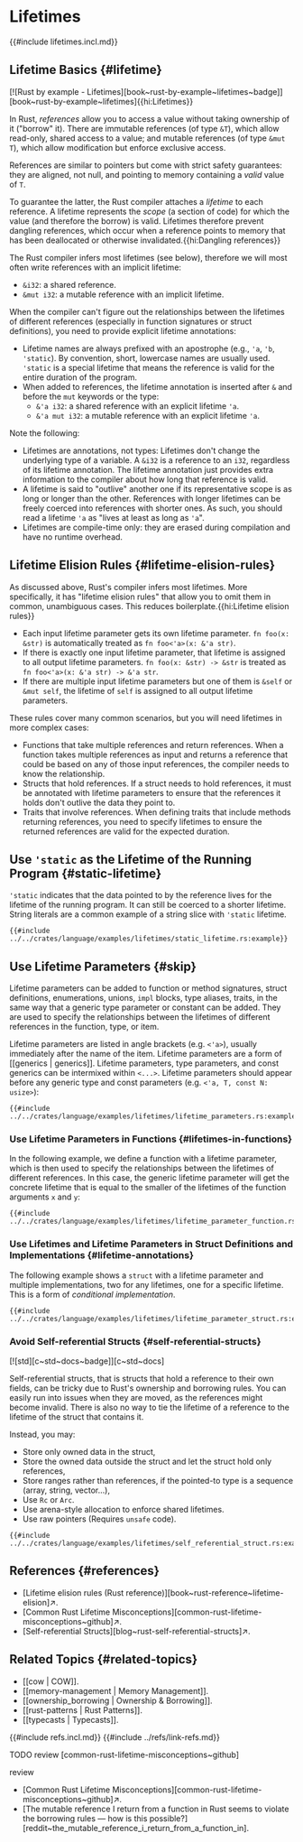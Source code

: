 # Lifetimes

{{#include lifetimes.incl.md}}

## Lifetime Basics {#lifetime}

[![Rust by example - Lifetimes][book~rust-by-example~lifetimes~badge]][book~rust-by-example~lifetimes]{{hi:Lifetimes}}

In Rust, _references_ allow you to access a value without taking ownership of it ("borrow" it). There are immutable references (of type `&T`), which allow read-only, shared access to a value; and mutable references (of type `&mut T`), which allow modification but enforce exclusive access.

References are similar to pointers but come with strict safety guarantees: they are aligned, not null, and pointing to memory containing a _valid_ value of `T`.

To guarantee the latter, the Rust compiler attaches a _lifetime_ to each reference. A lifetime represents the _scope_ (a section of code) for which the value (and therefore the borrow) is valid. Lifetimes therefore prevent dangling references, which occur when a reference points to memory that has been deallocated or otherwise invalidated.{{hi:Dangling references}}

The Rust compiler infers most lifetimes (see below), therefore we will most often write references with an implicit lifetime:

- `&i32`: a shared reference.
- `&mut i32`: a mutable reference with an implicit lifetime.

When the compiler can't figure out the relationships between the lifetimes of different references (especially in function signatures or struct definitions), you need to provide explicit lifetime annotations:

- Lifetime names are always prefixed with an apostrophe (e.g., `'a`, `'b`, `'static`). By convention, short, lowercase names are usually used. `'static` is a special lifetime that means the reference is valid for the entire duration of the program.
- When added to references, the lifetime annotation is inserted after `&` and before the `mut` keywords or the type:
  - `&'a i32`: a shared reference with an explicit lifetime `'a`.
  - `&'a mut i32`: a mutable reference with an explicit lifetime `'a`.

Note the following:

- Lifetimes are annotations, not types: Lifetimes don't change the underlying type of a variable. A `&i32` is a reference to an `i32`, regardless of its lifetime annotation. The lifetime annotation just provides extra information to the compiler about how long that reference is valid.
- A lifetime is said to "outlive" another one if its representative scope is as long or longer than the other. References with longer lifetimes can be freely coerced into references with shorter ones. As such, you should read a lifetime `'a` as "lives at least as long as `'a`".
- Lifetimes are compile-time only: they are erased during compilation and have no runtime overhead.

## Lifetime Elision Rules {#lifetime-elision-rules}

As discussed above, Rust's compiler infers most lifetimes. More specifically, it has "lifetime elision rules" that allow you to omit them in common, unambiguous cases. This reduces boilerplate.{{hi:Lifetime elision rules}}

- Each input lifetime parameter gets its own lifetime parameter. `fn foo(x: &str)` is automatically treated as `fn foo<'a>(x: &'a str)`.
- If there is exactly one input lifetime parameter, that lifetime is assigned to all output lifetime parameters. `fn foo(x: &str) -> &str` is treated as `fn foo<'a>(x: &'a str) -> &'a str`.
- If there are multiple input lifetime parameters but one of them is `&self` or `&mut self`, the lifetime of `self` is assigned to all output lifetime parameters.

These rules cover many common scenarios, but you will need lifetimes in more complex cases:

- Functions that take multiple references and return references. When a function takes multiple references as input and returns a reference that could be based on any of those input references, the compiler needs to know the relationship.
- Structs that hold references. If a struct needs to hold references, it must be annotated with lifetime parameters to ensure that the references it holds don't outlive the data they point to.
- Traits that involve references. When defining traits that include methods returning references, you need to specify lifetimes to ensure the returned references are valid for the expected duration.

## Use `'static` as the Lifetime of the Running Program {#static-lifetime}

`'static` indicates that the data pointed to by the reference lives for the lifetime of the running program. It can still be coerced to a shorter lifetime. String literals are a common example of a string slice with `'static` lifetime.

```rust,editable
{{#include ../../crates/language/examples/lifetimes/static_lifetime.rs:example}}
```

## Use Lifetime Parameters {#skip}

Lifetime parameters can be added to function or method signatures, struct definitions, enumerations, unions, `impl` blocks, type aliases, traits, in the same way that a generic type parameter or constant can be added. They are used to specify the relationships between the lifetimes of different references in the function, type, or item.

Lifetime parameters are listed in angle brackets (e.g. `<'a>`), usually immediately after the name of the item. Lifetime parameters are a form of [[generics | generics]]. Lifetime parameters, type parameters, and const generics can be intermixed within `<...>`. Lifetime parameters should appear before any generic type and const parameters (e.g. `<'a, T, const N: usize>`):

```rust,editable
{{#include ../../crates/language/examples/lifetimes/lifetime_parameters.rs:example}}
```

### Use Lifetime Parameters in Functions {#lifetimes-in-functions}

In the following example, we define a function with a lifetime parameter, which is then used to specify the relationships between the lifetimes of different references. In this case, the generic lifetime parameter will get the concrete lifetime that is equal to the smaller of the lifetimes of the function arguments `x` and `y`:

```rust,editable
{{#include ../../crates/language/examples/lifetimes/lifetime_parameter_function.rs:example}}
```

### Use Lifetimes and Lifetime Parameters in Struct Definitions and Implementations {#lifetime-annotations}

The following example shows a `struct` with a lifetime parameter and multiple implementations, two for any lifetimes, one for a specific lifetime. This is a form of _conditional implementation_.

```rust,editable
{{#include ../../crates/language/examples/lifetimes/lifetime_parameter_struct.rs:example}}
```

### Avoid Self-referential Structs {#self-referential-structs}

[![std][c~std~docs~badge]][c~std~docs]

Self-referential structs, that is structs that hold a reference to their own fields, can be tricky due to Rust's ownership and borrowing rules. You can easily run into issues when they are moved, as the references might become invalid. There is also no way to tie the lifetime of a reference to the lifetime of the struct that contains it.

Instead, you may:

- Store only owned data in the struct,
- Store the owned data outside the struct and let the struct hold only references,
- Store ranges rather than references, if the pointed-to type is a sequence (array, string, vector...),
- Use `Rc` or `Arc`.
- Use arena-style allocation to enforce shared lifetimes.
- Use raw pointers (Requires `unsafe` code).

```rust,editable
{{#include ../../crates/language/examples/lifetimes/self_referential_struct.rs:example}}
```

## References {#references}

- [Lifetime elision rules (Rust reference)][book~rust-reference~lifetime-elision]↗.
- [Common Rust Lifetime Misconceptions][common-rust-lifetime-misconceptions~github]↗.
- [Self-referential Structs][blog~rust-self-referential-structs]↗.

## Related Topics {#related-topics}

- [[cow | COW]].
- [[memory-management | Memory Management]].
- [[ownership_borrowing | Ownership & Borrowing]].
- [[rust-patterns | Rust Patterns]].
- [[typecasts | Typecasts]].

{{#include refs.incl.md}}
{{#include ../refs/link-refs.md}}

<div class="hidden">
TODO review [common-rust-lifetime-misconceptions~github]

review

- [Common Rust Lifetime Misconceptions][common-rust-lifetime-misconceptions~github]↗.
- [The mutable reference I return from a function in Rust seems to violate the borrowing rules — how is this possible?][reddit~the_mutable_reference_i_return_from_a_function_in].

</div>

